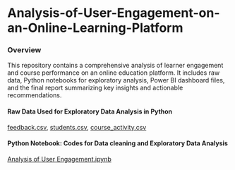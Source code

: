 # Analysis-of-User-Engagement-on-an-Online-Learning-Platform

### Overview
This repository contains a comprehensive analysis of learner engagement and course performance on an online education platform. It includes raw data, Python notebooks for exploratory analysis, Power BI dashboard files, and the final report summarizing key insights and actionable recommendations.

#### Raw Data Used for Exploratory Data Analysis in Python
<a href="https://github.com/LakshmiPriyanka13/Analysis-of-User-Engagement-on-an-Online-Learning-Platform/blob/main/feedback.csv">feedback.csv</a>, 
<a href="https://github.com/LakshmiPriyanka13/Analysis-of-User-Engagement-on-an-Online-Learning-Platform/blob/main/students.csv">students.csv</a>, 
<a href="https://github.com/LakshmiPriyanka13/Analysis-of-User-Engagement-on-an-Online-Learning-Platform/blob/main/course_activity.csv">course_activity.csv</a>

#### Python Notebook: Codes for Data cleaning and Exploratory Data Analysis
<a href="https://github.com/LakshmiPriyanka13/Analysis-of-User-Engagement-on-an-Online-Learning-Platform/blob/main/Analysis%20of%20User%20Engagement.ipynb">Analysis of User Engagement.ipynb</a>



